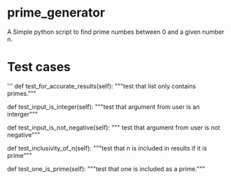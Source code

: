 # prime_generator

A Simple python script to find prime numbes between 0 and a given number n.



# Test cases
'''
def test_for_accurate_results(self):
"""test that list only contains primes."""
 
def test_input_is_integer(self):
"""test that argument from user is an interger"""

def test_input_is_not_negative(self):
""" test that argument from user is not negative"""

def test_inclusivity_of_n(self):
"""test that n is included in results if it is prime"""

def test_one_is_prime(self):
"""test that one is included as a prime."""
    